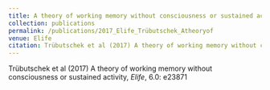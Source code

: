```yaml
---
title: A theory of working memory without consciousness or sustained activity
collection: publications
permalink: /publications/2017_Elife_Trübutschek_Atheoryof
venue: Elife
citation: Trübutschek et al (2017) A theory of working memory without consciousness or sustained activity, <i>Elife</i>, 6.0: e23871
---
```

Trübutschek et al (2017) A theory of working memory without consciousness or sustained activity, <i>Elife</i>, 6.0: e23871
